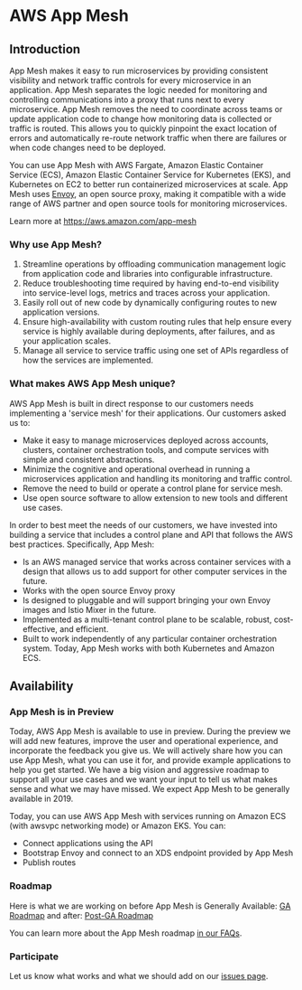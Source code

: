 # AWS App Mesh

## Introduction

App Mesh makes it easy to run microservices by providing consistent visibility and network traffic controls for every microservice in an application. App Mesh separates the logic needed for monitoring and controlling communications into a proxy that runs next to every microservice. App Mesh removes the need to coordinate across teams or update application code to change how monitoring data is collected or traffic is routed. This allows you to quickly pinpoint the exact location of errors and automatically re-route network traffic when there are failures or when code changes need to be deployed.

You can use App Mesh with AWS Fargate, Amazon Elastic Container Service (ECS), Amazon Elastic Container Service for Kubernetes (EKS), and Kubernetes on EC2 to better run containerized microservices at scale. App Mesh uses [Envoy](https://www.envoyproxy.io/), an open source proxy, making it compatible with a wide range of AWS partner and open source tools for monitoring microservices.

Learn more at https://aws.amazon.com/app-mesh

### Why use  App Mesh?

1. Streamline operations by offloading communication management logic from application code and libraries into configurable infrastructure.
2. Reduce troubleshooting time required by having end-to-end visibility into service-level logs, metrics and traces across your application.
3. Easily roll out of new code by dynamically configuring routes to new application versions.
4. Ensure high-availability with custom routing rules that help ensure every service is highly available during deployments, after failures, and as your application scales.
5. Manage all service to service traffic using one set of APIs regardless of how the services are implemented.

### What makes AWS App Mesh unique?

AWS App Mesh is built in direct response to our customers needs implementing a 'service mesh' for their applications. Our customers asked us to: 

* Make it easy to manage microservices deployed across accounts, clusters, container orchestration tools, and compute services with simple and consistent abstractions.
* Minimize the cognitive and operational overhead in running a microservices application and handling its monitoring and traffic control. 
* Remove the need to build or operate a control plane for service mesh.
* Use open source software to allow extension to new tools and different use cases.

In order to best meet the needs of our customers, we have invested into building a service that includes a control plane and API that follows the AWS best practices. Specifically, App Mesh: 

* Is an AWS managed service that works across container services with a design that allows us to add support for other computer services in the future.
* Works with the open source Envoy proxy
* Is designed to pluggable and will support bringing your own Envoy images and Istio Mixer in the future.
* Implemented as a multi-tenant control plane to be scalable, robust, cost-effective, and efficient.
* Built to work independently of any particular container orchestration system. Today, App Mesh works with both Kubernetes and Amazon ECS.

## Availability

### App Mesh is in Preview

Today, AWS App Mesh is available to use in preview. During the preview we will add new features, improve the user and operational experience, and incorporate the feedback you give us. We will actively share how you can use App Mesh, what you can use it for, and provide example applications to help you get started. We have a big vision and aggressive roadmap to support all your use cases and we want your input to tell us what makes sense and what we may have missed. We expect App Mesh to be generally available in 2019.

Today, you can use AWS App Mesh with services running on Amazon ECS (with awsvpc networking mode) or Amazon EKS. You can:

- Connect applications using the API
- Bootstrap Envoy and connect to an XDS endpoint provided by App Mesh
- Publish routes

### Roadmap

Here is what we are working on before App Mesh is Generally Available: [GA Roadmap](https://github.com/awslabs/aws-app-mesh/issues?utf8=%E2%9C%93&q=is%3Aissue+is%3Aopen+label%3A%22pre-GA%20Roadmap%22) and after: [Post-GA Roadmap](https://github.com/awslabs/aws-app-mesh/issues?utf8=%E2%9C%93&q=is%3Aissue+is%3Aopen+label%3A%22post-GA%20Roadmap%22)

You can learn more about the App Mesh roadmap [in our FAQs](FAQ.md).

### Participate

Let us know what works and what we should add on our [issues page](https://github.com/awslabs/aws-app-mesh/issues).
